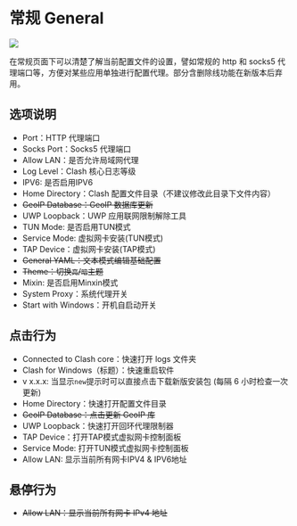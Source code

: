 # 常规 General

![](~@imgs/ui-general.png)

在常规页面下可以清楚了解当前配置文件的设置，譬如常规的 http 和 socks5 代理端口等，方便对某些应用单独进行配置代理。部分含删除线功能在新版本后弃用。

## 选项说明

- Port：HTTP 代理端口
- Socks Port：Socks5 代理端口
- Allow LAN：是否允许局域网代理
- Log Level：Clash 核心日志等级
- IPV6: 是否启用IPV6
- Home Directory：Clash 配置文件目录（不建议修改此目录下文件内容）
- ~~GeoIP Database：GeoIP 数据库更新~~
- UWP Loopback：UWP 应用联网限制解除工具
- TUN Mode: 是否启用TUN模式
- Service Mode: 虚拟网卡安装(TUN模式)
- TAP Device：虚拟网卡安装(TAP模式)
- ~~General YAML：文本模式编辑基础配置~~
- ~~Theme：切换`亮`/`暗`主题~~
- Mixin: 是否启用Minxin模式
- System Proxy：系统代理开关
- Start with Windows：开机自启动开关

## 点击行为

- Connected to Clash core：快速打开 logs 文件夹
- Clash for Windows（标题）：快速重启软件
- v x.x.x: 当显示`new`提示时可以直接点击下载新版安装包 (每隔 6 小时检查一次更新)
- Home Directory：快速打开配置文件目录
- ~~GeoIP Database：点击更新 GeoIP 库~~
- UWP Loopback：快速打开回环代理限制器
- TAP Device：打开TAP模式虚拟网卡控制面板
- Service Mode: 打开TUN模式虚拟网卡控制面板
- Allow LAN: 显示当前所有网卡IPV4 & IPV6地址

## 悬停行为

- ~~Allow LAN：显示当前所有网卡 IPv4 地址~~
